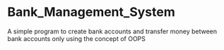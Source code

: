 # Bank_Management_System
A simple program to create bank accounts and transfer money between bank accounts only using the concept of OOPS
